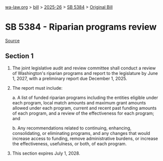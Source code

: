 [wa-law.org](/) > [bill](/bill/) > [2025-26](/bill/2025-26/) > [SB 5384](/bill/2025-26/sb/5384/) > [Original Bill](/bill/2025-26/sb/5384/1/)

# SB 5384 - Riparian programs review

[Source](http://lawfilesext.leg.wa.gov/biennium/2025-26/Pdf/Bills/Senate%20Bills/5384.pdf)

## Section 1
1. The joint legislative audit and review committee shall conduct a review of Washington's riparian programs and report to the legislature by June 1, 2027, with a preliminary report due December 1, 2025.

2. The report must include:

    a. A list of funded riparian programs including the entities eligible under each program, local match amounts and maximum grant amounts allowed under each program, current and recent past funding amounts of each program, and a review of the effectiveness for each program; and

    b. Any recommendations related to continuing, enhancing, consolidating, or eliminating programs, and any changes that would increase access to funding, remove administrative burdens, or increase the effectiveness, usefulness, or both, of each program.

3. This section expires July 1, 2028.
